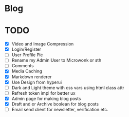 # Blog

# TODO
- [x] Video and Image Compression
- [x] Login/Register
- [ ] User Profile Pic
- [ ] Rename my Admin User to Microwonk or sth
- [ ] Comments
- [x] Media Caching
- [x] Markdown renderer
- [x] Use Design from hyperui
- [ ] Dark and Light theme with css vars using html class attr
- [ ] Refresh token impl for better ux
- [x] Admin page for making blog posts
- [x] Draft and or Archive boolean for blog posts
- [ ] Email send client for newsletter, verification etc.
